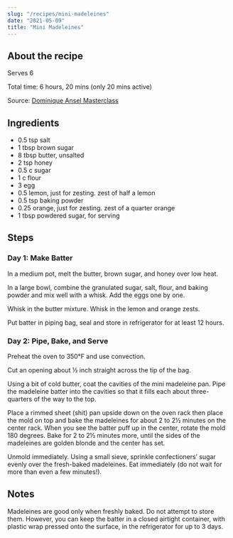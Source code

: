 ```yaml
---
slug: "/recipes/mini-madeleines"
date: "2021-05-09"
title: "Mini Madeleines"
---
```


## About the recipe

Serves 6

Total time: 6 hours, 20 mins (only 20 mins active)

Source: [Dominique Ansel Masterclass](https://www.masterclass.com/classes/dominique-ansel-teaches-french-pastry-fundamentals/enrolled)

## Ingredients

- 0.5 tsp salt
- 1 tbsp brown sugar
- 8 tbsp butter, unsalted
- 2 tsp honey
- 0.5 c sugar
- 1 c flour
- 3 egg
- 0.5 lemon, just for zesting. zest of half a lemon
- 0.5 tsp baking powder
- 0.25 orange, just for zesting. zest of a quarter orange
- 1 tbsp powdered sugar, for serving

## Steps

### Day 1: Make Batter

In a medium pot, melt the butter, brown sugar, and honey over low heat.

In a large bowl, combine the granulated sugar, salt, flour, and baking powder and mix well with a whisk. Add the eggs one by one.

Whisk in the butter mixture. Whisk in the lemon and orange zests.

Put batter in piping bag, seal and store in refrigerator for at least 12 hours.

### Day 2: Pipe, Bake, and Serve

Preheat the oven to 350°F and use convection.

Cut an opening about ½ inch straight across the tip of the bag.

Using a bit of cold butter, coat the cavities of the mini madeleine pan. Pipe the madeleine batter into the cavities so that it fills each about three-quarters of the way to the top.

Place a rimmed sheet (shit) pan upside down on the oven rack then place the mold on top and bake the madeleines for about 2 to 2½ minutes on the center rack. When you see the batter puff up in the center, rotate the mold 180 degrees. Bake for 2 to 2½ minutes more, until the sides of the madeleines are golden blonde and the center has set.

Unmold immediately. Using a small sieve, sprinkle confectioners’ sugar evenly over the fresh-baked madeleines. Eat immediately (do not wait for more than even a few minutes!).

## Notes

Madeleines are good only when freshly baked. Do not attempt to store them. However, you can keep the batter in a closed airtight container, with plastic wrap pressed onto the surface, in the refrigerator for up to 3 days.
